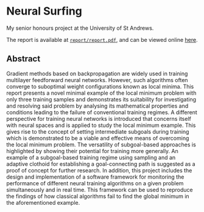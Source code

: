 # Neural Surfing

My senior honours project at the University of St Andrews. 

The report is available at [`report/report.pdf`](report/report.pdf), and can be viewed online [here](https://docs.google.com/viewer?url=https://github.com/georgw777/neural-surfing/raw/master/report/report.pdf).

## Abstract
Gradient methods based on backpropagation are widely used in training multilayer feedforward neural networks. 
However, such algorithms often converge to suboptimal weight configurations known as local minima. 
This report presents a novel minimal example of the local minimum problem with only three training samples and demonstrates its suitability for investigating and resolving said problem by analysing its mathematical properties and conditions leading to the failure of conventional training regimes. 
A different perspective for training neural networks is introduced that concerns itself with neural spaces and is applied to study the local minimum example.
This gives rise to the concept of setting intermediate subgoals during training which is demonstrated to be a viable and effective means of overcoming the local minimum problem. 
The versatility of subgoal-based approaches is highlighted by showing their potential for training more generally. 
An example of a subgoal-based training regime using sampling and an adaptive clothoid for establishing a goal-connecting path is suggested as a proof of concept for further research. 
In addition, this project includes the design and implementation of a software framework for monitoring the performance of different neural training algorithms on a given problem simultaneously and in real time. 
This framework can be used to reproduce the findings of how classical algorithms fail to find the global minimum in the aforementioned example.

